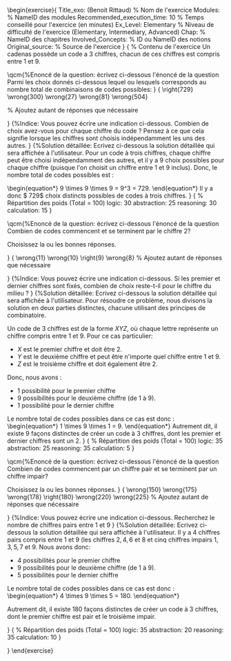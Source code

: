 
\begin{exercise}{
Title_exo:  (Benoit Rittaud) % Nom de l'exercice
Modules: % NameID des modules
Recommended_execution_time: 10 % Temps conseillé pour l'exercice (en minutes)
Ex_Level: Elementary % Niveau de difficulté de l'exercice (Elementary, Intermediary, Advanced)
Chap: % NameID des chapitres
Involved_Concepts: % ID ou NameID des notions
Original_source: % Source de l'exercice
}
{
% Contenu de l'exercice
Un cadenas possède un code a $3$ chiffres, chacun de ces chiffres est compris entre 
$1$ et $9$. 

\qcm{%Enoncé de la question: écrivez ci-dessous l'énoncé de la question
Parmi les choix donnés ci-dessous lequel ou lesquels corresponds au nombre total 
de combinaisons de codes possibles:
}
{
\right{729}
\wrong{300}
\wrong{27}
\wrong{81}
\wrong{504}

% Ajoutez autant de réponses que nécessaire

}
{%Indice: Vous pouvez écrire une indication ci-dessous.
Combien de choix avez-vous pour chaque chiffre du code ?
 Pensez à ce que cela signifie lorsque les chiffres sont choisis indépendamment les uns des autres.
}
{%Solution détaillée: Ecrivez ci-dessous la solution détaillée qui sera affichée à l'utilisateur.
Pour un code à trois chiffres, chaque chiffre peut être choisi indépendamment des autres, 
et il y a $9$ choix possibles pour chaque chiffre (puisque l'on choisit un chiffre 
entre $1$ et $9$ inclus). 
Donc, le nombre total de codes possibles est :



\begin{equation*}
9 \times 9 \times 9 = 9^3 = 729.
\end{equation*}
Il y a donc $ 729$ choix distincts possibles de codes à trois chiffres.
}
{
% Répartition des poids (Total = 100)
logic: 30
abstraction: 25
reasoning: 30
calculation: 15
}

\qcm{%Enoncé de la question: écrivez ci-dessous l'énoncé de la question
Combien de codes commencent et se terminent par le chiffre $2$?

Choisissez la ou les bonnes réponses.

}
{
\wrong{11}
\wrong{10}
\right{9}
\wrong{8}
% Ajoutez autant de réponses que nécessaire

}
{%Indice: Vous pouvez écrire une indication ci-dessous.
 Si les premier et dernier chiffres sont fixés, combien de choix reste-t-il pour le chiffre du milieu ?
}
{%Solution détaillée: Ecrivez ci-dessous la solution détaillée qui sera affichée à l'utilisateur.
Pour résoudre ce problème, nous divisons la solution en deux parties distinctes, chacune utilisant des principes de combinatoire. 


Un code de $3$ chiffres est de la forme $XYZ$, où chaque
 lettre représente un chiffre compris entre $1$ et $9$. Pour ce cas particulier:  


- $X$ est le premier chiffre et doit être $2$.
- $Y$ est le deuxième chiffre et peut être n'importe quel chiffre entre $1$ et $9$.
- $Z$ est le troisième chiffre et doit également être $2$.


Donc, nous avons :  
- $1$ possibilité pour le premier chiffre
- $9$ possibilités pour le deuxième chiffre (de $1$ à $9$). 
- $1$ possibilité pour le dernier chiffre


Le nombre total de codes possibles dans ce cas est donc : 
\begin{equation*}
1 \times 9 \times 1 = 9.
\end{equation*}
Autrement dit, il existe $9$ façons distinctes de créer un code à $3$ chiffres, dont 
les premier et dernier chiffres sont un $2$.
}
{
% Répartition des poids (Total = 100)
logic: 35
abstraction: 25
reasoning: 35
calculation: 5
}

\qcm{%Enoncé de la question: écrivez ci-dessous l'énoncé de la question
Combien de codes commencent par un chiffre pair et se terminent par un chiffre impair?

Choisissez la ou les bonnes réponses.
}
{
\wrong{150}
\wrong{175}
\wrong{178}
\right{180}
\wrong{220}
\wrong{225}
% Ajoutez autant de réponses que nécessaire

}
{%Indice: Vous pouvez écrire une indication ci-dessous.
Recherchez le nombre de chiffres pairs entre $1$ et $9$
}
{%Solution détaillée: Ecrivez ci-dessous la solution détaillée qui sera affichée à l'utilisateur.
Il y a $4$ chiffres  pairs compris entre $1$ et $9$ (les chiffres $2, 4, 6$ et $8$ et cinq 
chiffres impairs $1, 3, 5, 7$ et  $9$. Nous avons donc:
- $4$ possibilités pour le premier chiffre
- $9$ possibilités pour le deuxième chiffre (de $1$ à $9$). 
- $5$ possibilités pour le dernier chiffre


Le nombre total de codes possibles dans ce cas est donc : 
\begin{equation*}
4 \times 9 \times 5 = 180.
\end{equation*}


Autrement dit, il existe $180$ façons distinctes de créer un code à $3$ chiffres, dont 
le premier chiffre est pair et le troisième impair.



}
{
% Répartition des poids (Total = 100)
logic: 35
abstraction: 20
reasoning: 35
calculation: 10
}

}
\end{exercise}
